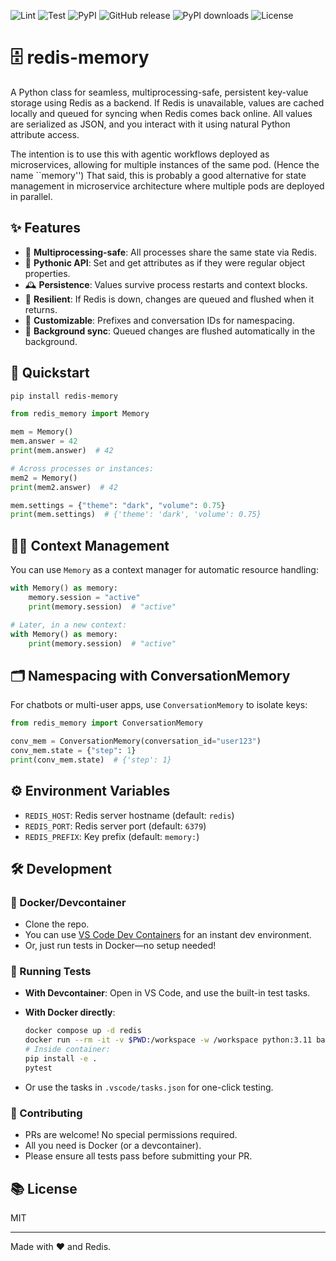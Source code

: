 ![Lint](https://github.com/sinan-ozel/redis-memory/actions/workflows/ci.yaml/badge.svg?branch=main&job=lint)
![Test](https://github.com/sinan-ozel/redis-memory/actions/workflows/ci.yaml/badge.svg?branch=main&job=test)
![PyPI](https://img.shields.io/pypi/v/redis-memory.svg)
![GitHub release](https://img.shields.io/github/v/release/sinan-ozel/redis-memory?logo=github&label=release)
![PyPI downloads](https://img.shields.io/pypi/dm/redis-memory.svg?label=downloads&logo=pypi)
![License](https://img.shields.io/github/license/sinan-ozel/redis-memory.svg)


# 🗄️ redis-memory

A Python class for seamless, multiprocessing-safe, persistent key-value storage
using Redis as a backend. If Redis is unavailable, values are cached locally
and queued for syncing when Redis comes back online. All values are serialized
as JSON, and you interact with it using natural Python attribute access.

The intention is to use this with agentic workflows deployed as microservices,
allowing for multiple instances of the same pod. (Hence the name ``memory'')
That said, this is probably a good alternative for state management in
microservice architecture where multiple pods are deployed in parallel.

## ✨ Features

- 🔄 **Multiprocessing-safe**: All processes share the same state via Redis.
- 🧠 **Pythonic API**: Set and get attributes as if they were regular object properties.
- 🕰️ **Persistence**: Values survive process restarts and context blocks.
- 🚦 **Resilient**: If Redis is down, changes are queued and flushed when it returns.
- 🧩 **Customizable**: Prefixes and conversation IDs for namespacing.
- 🧵 **Background sync**: Queued changes are flushed automatically in the background.

## 🚀 Quickstart

```bash
pip install redis-memory
```


```python
from redis_memory import Memory

mem = Memory()
mem.answer = 42
print(mem.answer)  # 42

# Across processes or instances:
mem2 = Memory()
print(mem2.answer)  # 42

mem.settings = {"theme": "dark", "volume": 0.75}
print(mem.settings)  # {'theme': 'dark', 'volume': 0.75}
```

## 🧑‍💻 Context Management

You can use `Memory` as a context manager for automatic resource handling:

```python
with Memory() as memory:
    memory.session = "active"
    print(memory.session)  # "active"

# Later, in a new context:
with Memory() as memory:
    print(memory.session)  # "active"
```

## 🗂️ Namespacing with ConversationMemory

For chatbots or multi-user apps, use `ConversationMemory` to isolate keys:

```python
from redis_memory import ConversationMemory

conv_mem = ConversationMemory(conversation_id="user123")
conv_mem.state = {"step": 1}
print(conv_mem.state)  # {'step': 1}
```

## ⚙️ Environment Variables

- `REDIS_HOST`: Redis server hostname (default: `redis`)
- `REDIS_PORT`: Redis server port (default: `6379`)
- `REDIS_PREFIX`: Key prefix (default: `memory:`)

## 🛠️ Development

### 🐳 Docker/Devcontainer

- Clone the repo.
- You can use [VS Code Dev Containers](https://code.visualstudio.com/docs/devcontainers/containers) for an instant dev environment.
- Or, just run tests in Docker—no setup needed!

### 🧪 Running Tests

- **With Devcontainer**: Open in VS Code, and use the built-in test tasks.
- **With Docker directly**:
  ```sh
  docker compose up -d redis
  docker run --rm -it -v $PWD:/workspace -w /workspace python:3.11 bash
  # Inside container:
  pip install -e .
  pytest
  ```

- Or use the tasks in `.vscode/tasks.json` for one-click testing.

### 🤝 Contributing

- PRs are welcome! No special permissions required.
- All you need is Docker (or a devcontainer).
- Please ensure all tests pass before submitting your PR.

## 📚 License

MIT

---

Made with ❤️ and Redis.
